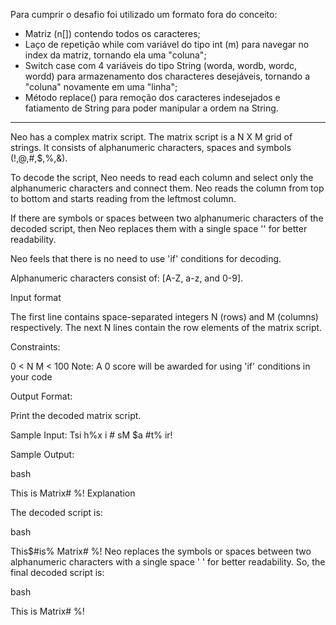 Para cumprir o desafio foi utilizado um formato fora do conceito:

- Matriz (n[]) contendo todos os caracteres;
- Laço de repetição while com variável do tipo int (m) para navegar no index da matriz, tornando ela uma "coluna";
- Switch case com 4 variáveis do tipo String (worda, wordb, wordc, wordd) para armazenamento dos characteres desejáveis, tornando a "coluna" novamente em uma "linha";
- Método replace() para remoção dos caracteres indesejados e fatiamento de String para poder manipular a ordem na String.
  
---------------------

Neo has a complex matrix script. The matrix script is a N X M grid of strings. It consists of alphanumeric characters, spaces and symbols (!,@,#,$,%,&).

To decode the script, Neo needs to read each column and select only the alphanumeric characters and connect them. Neo reads the column from top to bottom and starts reading from the leftmost column.

If there are symbols or spaces between two alphanumeric characters of the decoded script, then Neo replaces them with a single space '' for better readability.

Neo feels that there is no need to use 'if' conditions for decoding.

Alphanumeric characters consist of: [A-Z, a-z, and 0-9].

Input format

The first line contains space-separated integers N (rows) and M (columns) respectively.
The next N lines contain the row elements of the matrix script.

Constraints:

0 < N
 M < 100
Note: A 0 score will be awarded for using 'if' conditions in your code

Output Format:

Print the decoded matrix script.

Sample Input:
Tsi
h%x
i #
sM 
$a 
#t%
ir!

Sample Output:

bash

This is Matrix#  %!
Explanation

The decoded script is:

bash

This$#is% Matrix#  %!
Neo replaces the symbols or spaces between two alphanumeric characters with a single space ' ' for better readability.
So, the final decoded script is:

bash

This is Matrix#  %!






